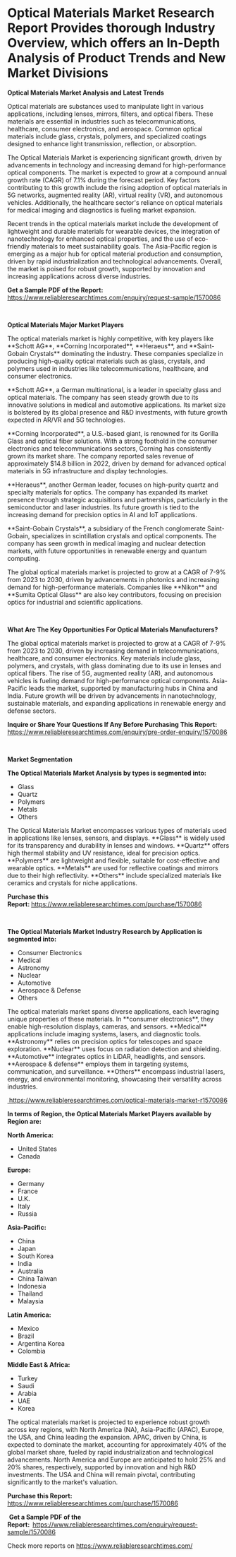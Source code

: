 <p><h1>Optical Materials Market Research Report Provides thorough Industry Overview, which offers an In-Depth Analysis of Product Trends and New Market Divisions</h1></p><p><strong>Optical Materials Market Analysis and Latest Trends</strong></p>
<p><p>Optical materials are substances used to manipulate light in various applications, including lenses, mirrors, filters, and optical fibers. These materials are essential in industries such as telecommunications, healthcare, consumer electronics, and aerospace. Common optical materials include glass, crystals, polymers, and specialized coatings designed to enhance light transmission, reflection, or absorption.</p><p>The Optical Materials Market is experiencing significant growth, driven by advancements in technology and increasing demand for high-performance optical components. The market is expected to grow at a compound annual growth rate (CAGR) of 7.1% during the forecast period. Key factors contributing to this growth include the rising adoption of optical materials in 5G networks, augmented reality (AR), virtual reality (VR), and autonomous vehicles. Additionally, the healthcare sector's reliance on optical materials for medical imaging and diagnostics is fueling market expansion.</p><p>Recent trends in the optical materials market include the development of lightweight and durable materials for wearable devices, the integration of nanotechnology for enhanced optical properties, and the use of eco-friendly materials to meet sustainability goals. The Asia-Pacific region is emerging as a major hub for optical material production and consumption, driven by rapid industrialization and technological advancements. Overall, the market is poised for robust growth, supported by innovation and increasing applications across diverse industries.</p></p>
<p><strong>Get a Sample PDF of the Report:&nbsp;</strong> <a href="https://www.reliableresearchtimes.com/enquiry/request-sample/1570086?utm_campaign=2206&utm_medium=2&utm_source=Github&utm_content=ia&utm_term=27012025&utm_id=optical-materials">https://www.reliableresearchtimes.com/enquiry/request-sample/1570086</a></p>
<p>&nbsp;</p>
<p><strong>Optical Materials Major Market Players</strong></p>
<p><p>The optical materials market is highly competitive, with key players like **Schott AG**, **Corning Incorporated**, **Heraeus**, and **Saint-Gobain Crystals** dominating the industry. These companies specialize in producing high-quality optical materials such as glass, crystals, and polymers used in industries like telecommunications, healthcare, and consumer electronics.</p><p>**Schott AG**, a German multinational, is a leader in specialty glass and optical materials. The company has seen steady growth due to its innovative solutions in medical and automotive applications. Its market size is bolstered by its global presence and R&D investments, with future growth expected in AR/VR and 5G technologies.</p><p>**Corning Incorporated**, a U.S.-based giant, is renowned for its Gorilla Glass and optical fiber solutions. With a strong foothold in the consumer electronics and telecommunications sectors, Corning has consistently grown its market share. The company reported sales revenue of approximately $14.8 billion in 2022, driven by demand for advanced optical materials in 5G infrastructure and display technologies.</p><p>**Heraeus**, another German leader, focuses on high-purity quartz and specialty materials for optics. The company has expanded its market presence through strategic acquisitions and partnerships, particularly in the semiconductor and laser industries. Its future growth is tied to the increasing demand for precision optics in AI and IoT applications.</p><p>**Saint-Gobain Crystals**, a subsidiary of the French conglomerate Saint-Gobain, specializes in scintillation crystals and optical components. The company has seen growth in medical imaging and nuclear detection markets, with future opportunities in renewable energy and quantum computing.</p><p>The global optical materials market is projected to grow at a CAGR of 7-9% from 2023 to 2030, driven by advancements in photonics and increasing demand for high-performance materials. Companies like **Nikon** and **Sumita Optical Glass** are also key contributors, focusing on precision optics for industrial and scientific applications.</p></p>
<p>&nbsp;</p>
<p><strong>What Are The Key Opportunities For Optical Materials Manufacturers?</strong></p>
<p><p>The global optical materials market is projected to grow at a CAGR of 7-9% from 2023 to 2030, driven by increasing demand in telecommunications, healthcare, and consumer electronics. Key materials include glass, polymers, and crystals, with glass dominating due to its use in lenses and optical fibers. The rise of 5G, augmented reality (AR), and autonomous vehicles is fueling demand for high-performance optical components. Asia-Pacific leads the market, supported by manufacturing hubs in China and India. Future growth will be driven by advancements in nanotechnology, sustainable materials, and expanding applications in renewable energy and defense sectors.</p></p>
<p><strong>Inquire or Share Your Questions If Any Before Purchasing This Report:</strong> <a href="https://www.reliableresearchtimes.com/enquiry/pre-order-enquiry/1570086?utm_campaign=2206&utm_medium=2&utm_source=Github&utm_content=ia&utm_term=27012025&utm_id=optical-materials">https://www.reliableresearchtimes.com/enquiry/pre-order-enquiry/1570086</a></p>
<p>&nbsp;</p>
<p><strong>Market Segmentation</strong></p>
<p><strong>The Optical Materials Market Analysis by types is segmented into:</strong></p>
<p><ul><li>Glass</li><li>Quartz</li><li>Polymers</li><li>Metals</li><li>Others</li></ul></p>
<p><p>The Optical Materials Market encompasses various types of materials used in applications like lenses, sensors, and displays. **Glass** is widely used for its transparency and durability in lenses and windows. **Quartz** offers high thermal stability and UV resistance, ideal for precision optics. **Polymers** are lightweight and flexible, suitable for cost-effective and wearable optics. **Metals** are used for reflective coatings and mirrors due to their high reflectivity. **Others** include specialized materials like ceramics and crystals for niche applications.</p></p>
<p><strong>Purchase this Report:&nbsp;</strong><a href="https://www.reliableresearchtimes.com/purchase/1570086?utm_campaign=2206&utm_medium=2&utm_source=Github&utm_content=ia&utm_term=27012025&utm_id=optical-materials">https://www.reliableresearchtimes.com/purchase/1570086</a></p>
<p>&nbsp;</p>
<p><strong>The Optical Materials Market Industry Research by Application is segmented into:</strong></p>
<p><ul><li>Consumer Electronics</li><li>Medical</li><li>Astronomy</li><li>Nuclear</li><li>Automotive</li><li>Aerospace & Defense</li><li>Others</li></ul></p>
<p><p>The optical materials market spans diverse applications, each leveraging unique properties of these materials. In **consumer electronics**, they enable high-resolution displays, cameras, and sensors. **Medical** applications include imaging systems, lasers, and diagnostic tools. **Astronomy** relies on precision optics for telescopes and space exploration. **Nuclear** uses focus on radiation detection and shielding. **Automotive** integrates optics in LiDAR, headlights, and sensors. **Aerospace & defense** employs them in targeting systems, communication, and surveillance. **Others** encompass industrial lasers, energy, and environmental monitoring, showcasing their versatility across industries.</p></p>
<p><a href="https://www.reliableresearchtimes.com/optical-materials-market-r1570086?utm_campaign=2206&utm_medium=2&utm_source=Github&utm_content=ia&utm_term=27012025&utm_id=optical-materials">&nbsp;https://www.reliableresearchtimes.com/optical-materials-market-r1570086</a></p>
<p><strong>In terms of Region, the Optical Materials Market Players available by Region are:</strong></p>
<p>
    <p> <strong> North America: </strong>
        <ul>
            <li>United States</li>
            <li>Canada</li>
        </ul>
        </p> 
    <p> <strong> Europe: </strong>
        <ul>
            <li>Germany</li>
            <li>France</li>
            <li>U.K.</li>
            <li>Italy</li>
            <li>Russia</li>
        </ul>
        </p> 
    <p> <strong> Asia-Pacific: </strong>
        <ul>
            <li>China</li>
            <li>Japan</li>
            <li>South Korea</li>
            <li>India</li>
            <li>Australia</li>
            <li>China Taiwan</li>
            <li>Indonesia</li>
            <li>Thailand</li>
            <li>Malaysia</li>
        </ul>
        </p> 
    <p> <strong> Latin America: </strong>
        <ul>
            <li>Mexico</li>
            <li>Brazil</li>
            <li>Argentina Korea</li>
            <li>Colombia</li>
        </ul>
        </p> 
    <p> <strong> Middle East & Africa: </strong>
        <ul>
            <li>Turkey</li>
            <li>Saudi</li>
            <li>Arabia</li>
            <li>UAE</li>
            <li>Korea</li>
        </ul>
    </p>
    </p>
<p><p>The optical materials market is projected to experience robust growth across key regions, with North America (NA), Asia-Pacific (APAC), Europe, the USA, and China leading the expansion. APAC, driven by China, is expected to dominate the market, accounting for approximately 40% of the global market share, fueled by rapid industrialization and technological advancements. North America and Europe are anticipated to hold 25% and 20% shares, respectively, supported by innovation and high R&D investments. The USA and China will remain pivotal, contributing significantly to the market's valuation.</p></p>
<p><strong>Purchase this Report: </strong><a href="https://www.reliableresearchtimes.com/purchase/1570086?utm_campaign=2206&utm_medium=2&utm_source=Github&utm_content=ia&utm_term=27012025&utm_id=optical-materials">https://www.reliableresearchtimes.com/purchase/1570086</a></p>
<p>&nbsp;<strong>Get a Sample PDF of the Report:&nbsp;&nbsp;</strong><a href="https://www.reliableresearchtimes.com/enquiry/request-sample/1570086?utm_campaign=2206&utm_medium=2&utm_source=Github&utm_content=ia&utm_term=27012025&utm_id=optical-materials">https://www.reliableresearchtimes.com/enquiry/request-sample/1570086</a></p>
<p><strong></strong></p>
<p>Check more reports on <a href="https://www.reliableresearchtimes.com/?utm_campaign=2206&utm_medium=2&utm_source=Github&utm_content=ia&utm_term=27012025&utm_id=optical-materials">https://www.reliableresearchtimes.com/</a></p>